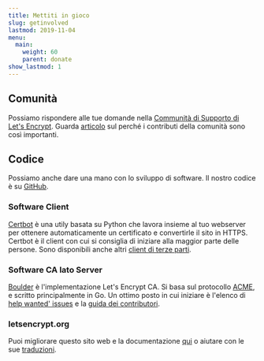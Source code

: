 ```yaml
---
title: Mettiti in gioco
slug: getinvolved
lastmod: 2019-11-04
menu:
  main:
    weight: 60
    parent: donate
show_lastmod: 1
---
```



## Comunità

Possiamo rispondere alle tue domande nella [Communità di Supporto di Let's Encrypt](https://community.letsencrypt.org/). Guarda [articolo](/2015/08/13/lets-encrypt-community-support.html) sul perché i contributi della comunità sono così importanti.

## Codice

Possiamo anche dare una mano con lo sviluppo di software. Il nostro codice è su [GitHub](https://github.com/openfoodfacts).

### Software Client

[Certbot](https://github.com/certbot/certbot) è una utily basata su Python che lavora insieme al tuo webserver per ottenere automaticamente un certificato e convertirle il sito in HTTPS. Certbot è il client con cui si consiglia di iniziare alla maggior parte delle persone. Sono disponibili anche altri [client di terze parti](/docs/client-options).

### Software CA lato Server

[Boulder](https://github.com/letsencrypt/boulder) è l'implementazione Let's Encrypt CA. Si basa sul protocollo [ACME](https://tools.ietf.org/html/rfc8555), e scritto principalmente in Go. Un ottimo posto in cui iniziare è l'elenco di [help wanted' issues](https://github.com/letsencrypt/boulder/labels/help%20wanted) e la [guida dei contributori](https://github.com/letsencrypt/boulder/blob/main/docs/CONTRIBUTING.md).

### letsencrypt.org

Puoi migliorare questo sito web e la documentazione [qui](https://github.com/letsencrypt/website) o aiutare con le sue [traduzioni](https://crowdin.com/project/lets-encrypt-website).
